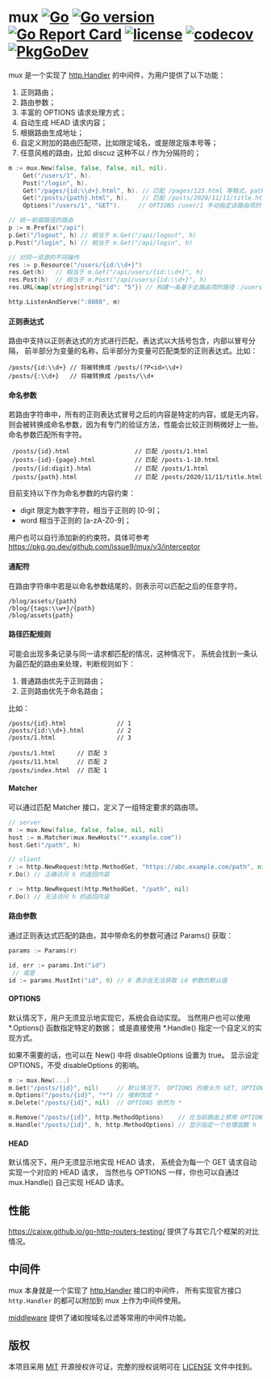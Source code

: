 mux
[![Go](https://github.com/issue9/mux/workflows/Go/badge.svg)](https://github.com/issue9/mux/actions?query=workflow%3AGo)
[![Go version](https://img.shields.io/badge/Go-1.13-brightgreen.svg?style=flat)](https://golang.org)
[![Go Report Card](https://goreportcard.com/badge/github.com/issue9/mux)](https://goreportcard.com/report/github.com/issue9/mux)
[![license](https://img.shields.io/badge/license-MIT-brightgreen.svg?style=flat)](https://opensource.org/licenses/MIT)
[![codecov](https://codecov.io/gh/issue9/mux/branch/master/graph/badge.svg)](https://codecov.io/gh/issue9/mux)
[![PkgGoDev](https://pkg.go.dev/badge/github.com/issue9/mux/v3)](https://pkg.go.dev/github.com/issue9/mux/v3)
======

mux 是一个实现了 [http.Handler](https://pkg.go.dev/net/http#Handler) 的中间件，为用户提供了以下功能：

1. 正则路由；
1. 路由参数；
1. 丰富的 OPTIONS 请求处理方式；
1. 自动生成 HEAD 请求内容；
1. 根据路由生成地址；
1. 自定义附加的路由匹配项，比如限定域名，或是限定版本号等；
1. 任意风格的路由，比如 discuz 这种不以 / 作为分隔符的；

```go
m := mux.New(false, false, false, nil, nil).
    Get("/users/1", h).
    Post("/login", h).
    Get("/pages/{id:\\d+}.html", h). // 匹配 /pages/123.html 等格式，path = 123
    Get("/posts/{path}.html", h).    // 匹配 /posts/2020/11/11/title.html 等格式，path = 2020/11/11/title
    Options("/users/1", "GET").     // OPTIONS /user/1 手动指定该路由项的 OPTIONS 请求方法返回内容

// 统一前缀路径的路由
p := m.Prefix("/api")
p.Get("/logout", h) // 相当于 m.Get("/api/logout", h)
p.Post("/login", h) // 相当于 m.Get("/api/login", h)

// 对同一资源的不同操作
res := p.Resource("/users/{id:\\d+}")
res.Get(h)   // 相当于 m.Get("/api/users/{id:\\d+}", h)
res.Post(h)  // 相当于 m.Post("/api/users/{id:\\d+}", h)
res.URL(map[string]string{"id": "5"}) // 构建一条基于此路由项的路径：/users/5

http.ListenAndServe(":8080", m)
```

#### 正则表达式

路由中支持以正则表达式的方式进行匹配，表达式以大括号包含，内部以冒号分隔，
前半部分为变量的名称，后半部分为变量可匹配类型的正则表达式。比如：

```text
/posts/{id:\\d+} // 将被转换成 /posts/(?P<id>\\d+)
/posts/{:\\d+}   // 将被转换成 /posts/\\d+
```

#### 命名参数

若路由字符串中，所有的正则表达式冒号之后的内容是特定的内容，或是无内容，
则会被转换成命名参数，因为有专门的验证方法，性能会比较正则稍微好上一些。
命名参数匹配所有字符。

```text
 /posts/{id}.html                  // 匹配 /posts/1.html
 /posts-{id}-{page}.html           // 匹配 /posts-1-10.html
 /posts/{id:digit}.html            // 匹配 /posts/1.html
 /posts/{path}.html                // 匹配 /posts/2020/11/11/title.html
```

目前支持以下作为命名参数的内容约束：

- digit 限定为数字字符，相当于正则的 [0-9]；
- word 相当于正则的 [a-zA-Z0-9]；

用户也可以自行添加新的约束符。具体可参考 <https://pkg.go.dev/github.com/issue9/mux/v3/interceptor>

#### 通配符

在路由字符串中若是以命名参数结尾的，则表示可以匹配之后的任意字符。

```text
/blog/assets/{path}
/blog/{tags:\\w+}/{path}
/blog/assets{path}
```

#### 路径匹配规则

可能会出现多条记录与同一请求都匹配的情况，这种情况下，
系统会找到一条认为最匹配的路由来处理，判断规则如下：

 1. 普通路由优先于正则路由；
 1. 正则路由优先于命名路由；

比如：

```text
/posts/{id}.html              // 1
/posts/{id:\\d+}.html         // 2
/posts/1.html                 // 3

/posts/1.html      // 匹配 3
/posts/11.html     // 匹配 2
/posts/index.html  // 匹配 1
```

#### Matcher

可以通过匹配 Matcher 接口，定义了一组特定要求的路由项。

```go
// server
m := mux.New(false, false, false, nil, nil)
host := m.Matcher(mux.NewHosts("*.example.com"))
host.Get("/path", h)

// client
r := http.NewRequest(http.MethodGet, "https://abc.example.com/path", nil)
r.Do() // 正确访问 h 的返回内容

r := http.NewRequest(http.MethodGet, "/path", nil)
r.Do() // 无法访问 h 的返回内容
```

#### 路由参数

通过正则表达式匹配的路由，其中带命名的参数可通过 Params() 获取：

```go
params := Params(r)

id, err := params.Int("id")
 // 或是
id := params.MustInt("id", 0) // 0 表示在无法获取 id 参数的默认值
```

#### OPTIONS

默认情况下，用户无须显示地实现它，系统会自动实现。
当然用户也可以使用 *.Options() 函数指定特定的数据；
或是直接使用 *.Handle() 指定一个自定义的实现方式。

如果不需要的话，也可以在 New() 中将 disableOptions 设置为 true。
显示设定 OPTIONS，不受 disableOptions 的影响。

```go
m := mux.New(...)
m.Get("/posts/{id}", nil)     // 默认情况下， OPTIONS 的报头为 GET, OPTIONS
m.Options("/posts/{id}", "*") // 强制改成 *
m.Delete("/posts/{id}", nil)  // OPTIONS 依然为 *

m.Remove("/posts/{id}", http.MethodOptions)    // 在当前路由上禁用 OPTIONS
m.Handle("/posts/{id}", h, http.MethodOptions) // 显示指定一个处理函数 h
```

#### HEAD

 默认情况下，用户无须显示地实现 HEAD 请求，
 系统会为每一个 GET 请求自动实现一个对应的 HEAD 请求，
 当然也与 OPTIONS 一样，你也可以自通过 mux.Handle() 自己实现 HEAD 请求。

性能
----

<https://caixw.github.io/go-http-routers-testing/> 提供了与其它几个框架的对比情况。

中间件
----

mux 本身就是一个实现了 [http.Handler](https://godoc.org/net/http#Handler) 接口的中间件，
所有实现官方接口 `http.Handler` 的都可以附加到 mux 上作为中间件使用。

[middleware](https://github.com/issue9/middleware) 提供了诸如按域名过滤等常用的中间件功能。

版权
----

本项目采用 [MIT](https://opensource.org/licenses/MIT) 开源授权许可证，完整的授权说明可在 [LICENSE](LICENSE) 文件中找到。
